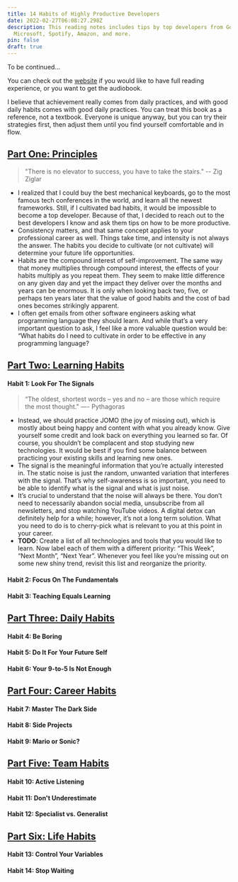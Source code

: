 ```yaml
---
title: 14 Habits of Highly Productive Developers
date: 2022-02-27T06:08:27.298Z
description: This reading notes includes tips by top developers from Google,
  Microsoft, Spotify, Amazon, and more.
pin: false
draft: true
---
```

To be continued...

You can check out the [website](https://14habits.com/) if you would like to have full reading experience, or you want to get the audiobook.

I believe that achievement really comes from daily practices, and with good daily habits comes with good daily practices. You can treat this book as a reference, not a textbook. Everyone is unique anyway, but you can try their strategies first, then adjust them until you find yourself comfortable and in flow.

<div id="principles"></div>

## <a href="#principles" name="fragment">Part One: Principles</a>

> "There is no elevator to success, you have to take the stairs." -- Zig Ziglar

- I realized that I could buy the best mechanical keyboards, go to the most famous tech conferences in the world, and learn all the newest frameworks. Still, if I cultivated bad habits, it would be impossible to become a top developer. Because of that, I decided to reach out to the best developers I know and ask them tips on how to be more productive.
- Consistency matters, and that same concept applies to your professional career as well. Things take time, and intensity is not always the answer. The habits you decide to cultivate (or not cultivate) will determine your future life opportunities.
- Habits are the compound interest of self-improvement. The same way that money multiplies through compound interest, the effects of your habits multiply as you repeat them. They seem to make little difference on any given day and yet the impact they deliver over the months and years can be enormous. It is only when looking back two, five, or perhaps ten years later that the value of good habits and the cost of bad ones becomes strikingly apparent.
- I often get emails from other software engineers asking what programming language they should learn. And while that’s a very important question to ask, I feel like a more valuable question would be: “What habits do I need to cultivate in order to be effective in any programming language?

<div id="learning-habits"></div>

## <a href="#learning-habits" name="fragment">Part Two: Learning Habits</a>

#### Habit 1: Look For The Signals

> “The oldest, shortest words – yes and no – are those which require the most thought." ―- Pythagoras

- Instead, we should practice JOMO (the joy of missing out), which is mostly about being happy and content with what you already know. Give yourself some credit and look back on everything you learned so far. Of course, you shouldn’t be complacent and stop studying new technologies. It would be best if you find some balance between practicing your existing skills and learning new ones.
- The signal is the meaningful information that you’re actually interested in. The static noise is just the random, unwanted variation that interferes with the signal. That’s why self-awareness is so important, you need to be able to identify what is the signal and what is just noise.
- It’s crucial to understand that the noise will always be there. You don’t need to necessarily abandon social media, unsubscribe from all newsletters, and stop watching YouTube videos. A digital detox can definitely help for a while; however, it’s not a long term solution. What you need to do is to cherry-pick what is relevant to you at this point in your career.
- **TODO**: Create a list of all technologies and tools that you would like to learn. Now label each of them with a different priority: “This Week”, “Next Month”, “Next Year”. Whenever you feel like you’re missing out on some new shiny trend, revisit this list and reorganize the priority.

#### Habit 2: Focus On The Fundamentals

#### Habit 3: Teaching Equals Learning

<div id="daily-habits"></div>

## <a href="#daily-habits" name="fragment">Part Three: Daily Habits</a>

#### Habit 4: Be Boring

#### Habit 5: Do It For Your Future Self

#### Habit 6: Your 9-to-5 Is Not Enough

<div id="career-habits"></div>

## <a href="#career-habits" name="fragment">Part Four: Career Habits</a>

#### Habit 7: Master The Dark Side

#### Habit 8: Side Projects

#### Habit 9: Mario or Sonic?

<div id="team-habits"></div>

## <a href="#team-habits" name="fragment">Part Five: Team Habits</a>

#### Habit 10: Active Listening

#### Habit 11: Don't Underestimate

#### Habit 12: Specialist vs. Generalist

<div id="life-habits"></div>

## <a href="#life-habits" name="fragment">Part Six: Life Habits</a>

#### Habit 13: Control Your Variables

#### Habit 14: Stop Waiting
